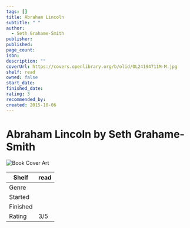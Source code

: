 ```yaml
---
tags: []
title: Abraham Lincoln
subtitle: " "
author:
  - Seth Grahame-Smith
publisher: 
published: 
page_count: 
isbn: 
description: ""
coverUrl: https://covers.openlibrary.org/b/olid/OL24194711M-M.jpg
shelf: read
owned: false
start_date: 
finished_date: 
rating: 3
recommended_by: 
created: 2015-10-06
---
```


# Abraham Lincoln by Seth Grahame-Smith

![Book Cover Art](https://covers.openlibrary.org/b/olid/OL24194711M-M.jpg)

| Shelf | read |
| --- | --- |
| Genre |  |
| Started |  |
| Finished |  |
| Rating | 3/5 |

